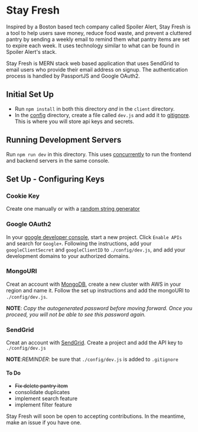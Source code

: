 # Stay Fresh

Inspired by a Boston based tech company called Spoiler Alert, Stay Fresh is a tool to help users save money, reduce food waste, and prevent a cluttered pantry by sending a weekly email to remind them what pantry items are set to expire each week. It uses technology similar to what can be found in Spoiler Alert's stack.

Stay Fresh is MERN stack web based application that uses SendGrid to email users who provide their email address on signup. The authentication process is handled by PassportJS and Google OAuth2.

## Initial Set Up

- Run `npm install` in both this directory *and* in the `client` directory.
- In the [config](./config) directory, create a file called `dev.js` and add it to [gitignore](.gitignore). This is where you will store api keys and secrets.

## Running Development Servers

Run `npm run dev` in this directory. This uses [concurrently](https://www.npmjs.com/package/concurrently) to run the frontend and backend servers in the same console.

## Set Up - Configuring Keys

### Cookie Key

Create one manually or with a [random string generator](https://www.random.org/strings/)

### Google OAuth2

In your [google developer console](https://console.developers.google.com), start a new project. Click `Enable APIs` and search for `Google+`. Following the instructions, add your `googleClientSecret` and `googleClientID` to `./config/dev.js`, and add your development domains to your authorized domains.

### MongoURI

Creat an account with [MongoDB](https://cloud.mongodb.com), create a new cluster with AWS in your region and name it. Follow the set up instructions and add the mongoURI to `./config/dev.js`.

__NOTE__: _Copy the autogenerated password before moving forward. Once you proceed, you will not be able to see this password again._

### SendGrid

Creat an account with [SendGrid](https://sendgrid.com/docs/for-developers/sending-email/libraries/). Create a project and add the API key to `./config/dev.js`

__NOTE__:*REMINDER*: be sure that `./config/dev.js` is added to `.gitignore`

#### To Do

- ~~Fix delete pantry item~~
- consolidate duplicates
- implement search feature
- implement filter feature

Stay Fresh will soon be open to accepting contributions. In the meantime, make an issue if you have one.
